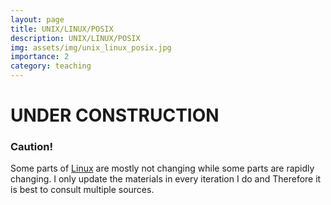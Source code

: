 ```yaml
---
layout: page
title: UNIX/LINUX/POSIX
description: UNIX/LINUX/POSIX
img: assets/img/unix_linux_posix.jpg
importance: 2
category: teaching
---
```


# UNDER CONSTRUCTION
### Caution!
Some parts of [Linux](https://en.wikipedia.org/wiki/Linux) are mostly not changing while some parts are
rapidly changing. I only update the materials in every iteration I do and Therefore it is best to consult multiple sources.
